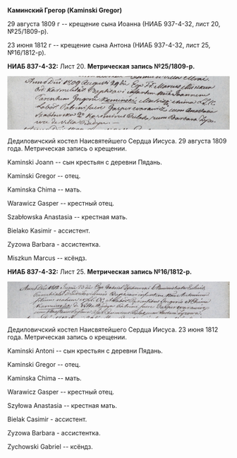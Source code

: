 **Каминский Грегор (Kaminski Gregor)**

29 августа 1809 г -- крещение сына Иоанна (НИАБ 937-4-32, лист 20,
№25/1809-р).

23 июня 1812 г -- крещение сына Антона (НИАБ 937-4-32, лист 25,
№16/1812-р).

**НИАБ 837-4-32:** Лист 20. **Метрическая запись №25/1809-р.**

![](./media/5fbedd3c7b0117b50728fe1697acbdf9adfc8bcb.png)

Дедиловичский костел Наисвятейшего Сердца Иисуса. 29 августа 1809 года.
Метрическая запись о крещении.

Kaminski Joann -- сын крестьян с деревни Пядань.

Kaminski Gregor -- отец.

Kaminska Chima -- мать.

Warawicz Gasper -- крестный отец.

Szabłowska Anastasia -- крестная мать.

Bielako Kasimir - ассистент.

Zyzowa Barbara - ассистентка.

Miszkun Marcus -- ксёндз.

**НИАБ 837-4-32:** Лист 25. **Метрическая запись №16/1812-р.**

![](./media/6c70a9b2d94520b6da1a937b82894d5181f8da58.png)

Дедиловичский костел Наисвятейшего Сердца Иисуса. 23 июня 1812 года.
Метрическая запись о крещении.

Kaminski Antoni -- сын крестьян с деревни Пядань.

Kaminski Gregor -- отец.

Kaminska Chima -- мать.

Warawicz Gasper -- крестный отец.

Szyłowa Anastasia -- крестная мать.

Bielak Casimir - ассистент.

Zyzowa Barbara - ассистентка.

Zychowski Gabriel -- ксёндз.
